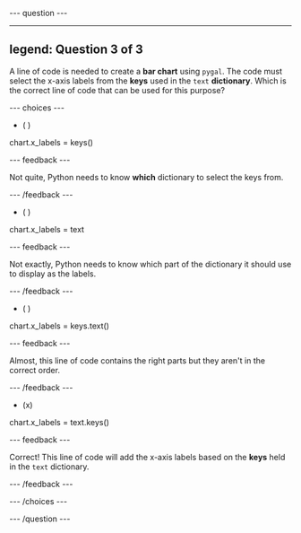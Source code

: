 
--- question ---

---
legend: Question 3 of 3
---

A line of code is needed to create a **bar chart** using `pygal`. The code must select the x-axis labels from the **keys** used in the `text` **dictionary**. Which is the correct line of code that can be used for this purpose?

--- choices ---

- ( )

chart.x_labels = keys()

  --- feedback ---

Not quite, Python needs to know **which** dictionary to select the keys from.

  --- /feedback ---

- ( )

chart.x_labels = text

  --- feedback ---

  Not exactly, Python needs to know which part of the dictionary it should use to display as the labels.

  --- /feedback ---

- ( )

chart.x_labels = keys.text()

  --- feedback ---

  Almost, this line of code contains the right parts but they aren't in the correct order.

  --- /feedback ---

- (x)

chart.x_labels = text.keys()

  --- feedback ---

Correct! This line of code will add the x-axis labels based on the **keys** held in the `text` dictionary.

  --- /feedback ---

--- /choices ---

--- /question ---
